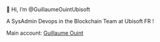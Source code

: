 👋 Hi, I’m @GuillaumeOuintUbisoft

A SysAdmin Devops in the Blockchain Team at Ubisoft FR !

Main account: [Guillaume Ouint](https://github.com/GuillaumeOuint)
